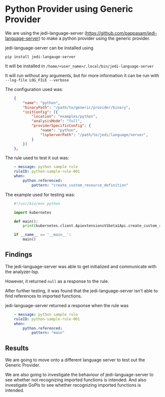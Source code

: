 # Python Provider using Generic Provider

We are using the jedi-language-server (https://github.com/pappasam/jedi-language-server) to make a python provider using the generic provider.

jedi-language-server can be installed using

```
pip install jedi-langauge-server
```

It will be installed in `/home/<user_name>/.local/bin/jedi-language-server`

It will run without any arguments, but for more information it can be run with `--log-file LOG_FILE --verbose`

The configuration used was:

```json
    {
        "name": "python",
        "binaryPath": "/path/to/generic/provider/binary",
        "initConfig": [{
            "location": "examples/python",
            "analysisMode": "full",
            "providerSpecificConfig": {
                "name": "python",
                "lspServerPath": "/path/to/jedi/language/server",
            }
        }]
    },
```

The rule used to test it out was:

```yaml
    - message: python sample rule
    ruleID: python-sample-rule-001
    when:
        python.referenced: 
            pattern: "create_custom_resource_definition"
```

The example used for testing was:
```python
    #!/usr/bin/env python

    import kubernetes

    def main():
        print(kubernetes.client.ApiextensionsV1beta1Api.create_custom_resource_definition)

    if __name__ == '__main__':
        main()
```

## Findings

The jedi-language-server was able to get initialized and communicate with the analyzer-lsp.

However, it returned `null` as a response to the rule. 

After further testing, it was found that the jedi-language-server isn't able to find references to imported functions. 

jedi-language-server returned a response when the rule was

```yaml
    - message: python sample rule
    ruleID: python-sample-rule-001
    when:
        python.referenced: 
            pattern: "main"
```

## Results

We are going to move onto a different language server to test out the Generic Provider. 

We are also going to investigate the behaviour of jedi-language-server to see whether not recognizing imported functions is intended. And also investigate GoPls to see whether recognizing imported functions is intended. 